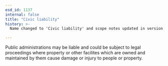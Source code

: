 ```yaml
---
esd_id: 1137
internal: false
title: "Civic liability"
history: >-
  Name changed to 'Civic liability' and scope notes updated in version 4.00.

---
```


Public administrations may be liable and could be subject to legal proceedings where property or other facilites which are owned and maintained by them cause damage or injury to people or property.

